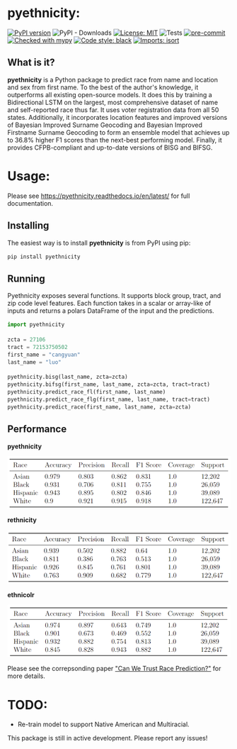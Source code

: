 # pyethnicity:
[![PyPI version](https://badge.fury.io/py/pyethnicity.svg)](https://badge.fury.io/py/pyethnicity)
![PyPI - Downloads](https://img.shields.io/pypi/dm/pyethnicity)
[![License: MIT](https://img.shields.io/badge/License-MIT-yellow.svg)](https://opensource.org/licenses/MIT)
![Tests](https://github.com/CangyuanLi/pyethnicity/actions/workflows/tests.yaml/badge.svg)
[![pre-commit](https://img.shields.io/badge/pre--commit-enabled-brightgreen?logo=pre-commit&logoColor=white)](https://github.com/pre-commit/pre-commit)
[![Checked with mypy](http://www.mypy-lang.org/static/mypy_badge.svg)](http://mypy-lang.org/)
[![Code style: black](https://img.shields.io/badge/code%20style-black-000000.svg)](https://github.com/psf/black)
[![Imports: isort](https://img.shields.io/badge/%20imports-isort-%231674b1?style=flat&labelColor=ef8336)](https://pycqa.github.io/isort/)

## What is it?

**pyethnicity** is a Python package to predict race from name and location and sex from first name. To the best of the author's knowledge, it outperforms all existing open-source models. It does this by training a Bidirectional LSTM on the largest, most comprehensive dataset of name and self-reported race thus far. It uses voter registration data from all 50 states. Additionally, it incorporates location features and improved versions of Bayesian Improved Surname Geocoding and Bayesian Improved Firstname Surname Geocoding to form an ensemble model that achieves up to 36.8% higher F1 scores than the next-best performing model. Finally, it provides CFPB-compliant and up-to-date versions of BISG and BIFSG.

# Usage:

Please see https://pyethnicity.readthedocs.io/en/latest/ for full documentation.

## Installing

The easiest way is to install **pyethnicity** is from PyPI using pip:

```sh
pip install pyethnicity
```

## Running

Pyethnicity exposes several functions. It supports block group, tract, and zip code level features. Each function takes in a scalar or array-like of inputs and returns a polars DataFrame of the input and the predictions.

```python
import pyethnicity

zcta = 27106
tract = 72153750502
first_name = "cangyuan"
last_name = "luo"

pyethnicity.bisg(last_name, zcta=zcta)
pyethnicity.bifsg(first_name, last_name, zcta=zcta, tract=tract)
pyethnicity.predict_race_fl(first_name, last_name)
pyethnicity.predict_race_flg(first_name, last_name, tract=tract)
pyethnicity.predict_race(first_name, last_name, zcta=zcta)
```


## Performance

**pyethnicity**

![](https://github.com/CangyuanLi/pyethnicity/raw/master/assets/ensemble_stats.png)

**rethnicity**

![](https://github.com/CangyuanLi/pyethnicity/raw/master/assets/reth_stats.png)

**ethnicolr**

![](https://github.com/CangyuanLi/pyethnicity/raw/master/assets/eth_stats.png)

Please see the correpsonding paper ["Can We Trust Race Prediction?"](https://github.com/CangyuanLi/pyethnicity/blob/master/paper.pdf) for more details.


# TODO:

- Re-train model to support Native American and Multiracial.

This package is still in active development. Please report any issues!